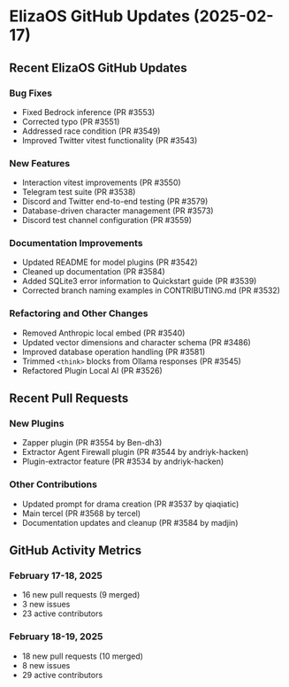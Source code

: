# ElizaOS GitHub Updates (2025-02-17)

## Recent ElizaOS GitHub Updates

### Bug Fixes
- Fixed Bedrock inference (PR #3553)
- Corrected typo (PR #3551)
- Addressed race condition (PR #3549)
- Improved Twitter vitest functionality (PR #3543)

### New Features
- Interaction vitest improvements (PR #3550)
- Telegram test suite (PR #3538)
- Discord and Twitter end-to-end testing (PR #3579)
- Database-driven character management (PR #3573)
- Discord test channel configuration (PR #3559)

### Documentation Improvements
- Updated README for model plugins (PR #3542)
- Cleaned up documentation (PR #3584)
- Added SQLite3 error information to Quickstart guide (PR #3539)
- Corrected branch naming examples in CONTRIBUTING.md (PR #3532)

### Refactoring and Other Changes
- Removed Anthropic local embed (PR #3540)
- Updated vector dimensions and character schema (PR #3486)
- Improved database operation handling (PR #3581)
- Trimmed `<think>` blocks from Ollama responses (PR #3545)
- Refactored Plugin Local AI (PR #3526)

## Recent Pull Requests

### New Plugins
- Zapper plugin (PR #3554 by Ben-dh3)
- Extractor Agent Firewall plugin (PR #3544 by andriyk-hacken)
- Plugin-extractor feature (PR #3534 by andriyk-hacken)

### Other Contributions
- Updated prompt for drama creation (PR #3537 by qiaqiatic)
- Main tercel (PR #3568 by tercel)
- Documentation updates and cleanup (PR #3584 by madjin)

## GitHub Activity Metrics

### February 17-18, 2025
- 16 new pull requests (9 merged)
- 3 new issues
- 23 active contributors

### February 18-19, 2025
- 18 new pull requests (10 merged)
- 8 new issues
- 29 active contributors